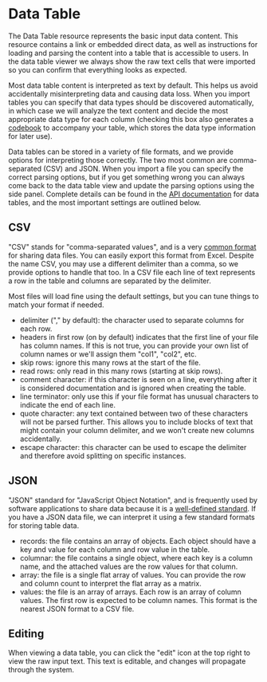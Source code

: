 # Data Table

The Data Table resource represents the basic input data content. This resource contains a link or embedded direct data, as well as instructions for loading and parsing the content into a table that is accessible to users. In the data table viewer we always show the raw text cells that were imported so you can confirm that everything looks as expected.

Most data table content is interpreted as text by default. This helps us avoid accidentally misinterpreting data and causing data loss. When you import tables you can specify that data types should be discovered automatically, in which case we will analyze the text content and decide the most appropriate data type for each column (checking this box also generates a [codebook](./codebook.md) to accompany your table, which stores the data type information for later use).

Data tables can be stored in a variety of file formats, and we provide options for interpreting those correctly. The two most common are comma-separated (CSV) and JSON. When you import a file you can specify the correct parsing options, but if you get something wrong you can always come back to the data table view and update the parsing options using the side panel. Complete details can be found in the [API documentation](https://github.com/microsoft/datashaper/blob/main/javascript/schema/docs/markdown/schema.datatableschema.md) for data tables, and the most important settings are outlined below.

## CSV

"CSV" stands for "comma-separated values", and is a very [common format](https://en.wikipedia.org/wiki/Comma-separated_values) for sharing data files. You can easily export this format from Excel. Despite the name CSV, you may use a different delimiter than a comma, so we provide options to handle that too. In a CSV file each line of text represents a row in the table and columns are separated by the delimiter.

Most files will load fine using the default settings, but you can tune things to match your format if needed.

- delimiter ("," by default): the character used to separate columns for each row.
- headers in first row (on by default) indicates that the first line of your file has column names. If this is not true, you can provide your own list of column names or we'll assign them "col1", "col2", etc.
- skip rows: ignore this many rows at the start of the file.
- read rows: only read in this many rows (starting at skip rows).
- comment character: if this character is seen on a line, everything after it is considered documentation and is ignored when creating the table.
- line terminator: only use this if your file format has unusual characters to indicate the end of each line.
- quote character: any text contained between two of these characters will not be parsed further. This allows you to include blocks of text that might contain your column delimiter, and we won't create new columns accidentally.
- escape character: this character can be used to escape the delimiter and therefore avoid splitting on specific instances.

## JSON

"JSON" standard for "JavaScript Object Notation", and is frequently used by software applications to share data because it is a [well-defined standard](https://www.json.org/json-en.html). If you have a JSON data file, we can interpret it using a few standard formats for storing table data.

- records: the file contains an array of objects. Each object should have a key and value for each column and row value in the table.
- columnar: the file contains a single object, where each key is a column name, and the attached values are the row values for that column.
- array: the file is a single flat array of values. You can provide the row and column count to interpret the flat array as a matrix.
- values: the file is an array of arrays. Each row is an array of column values. The first row is expected to be column names. This format is the nearest JSON format to a CSV file.

## Editing

When viewing a data table, you can click the "edit" icon at the top right to view the raw input text. This text is editable, and changes will propagate through the system.
